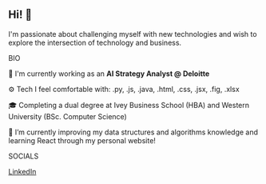 ## Hi! 👋
I'm passionate about challenging myself with new technologies and wish to explore the intersection of technology and business.

BIO

🏢 I'm currently working as an **AI Strategy Analyst @ Deloitte**

⚙️ Tech I feel comfortable with: .py, .js, .java, .html, .css, .jsx, .fig, .xlsx

🎓 Completing a dual degree at Ivey Business School (HBA) and Western University (BSc. Computer Science)

🌱 I’m currently improving my data structures and algorithms knowledge and learning React through my personal website!

SOCIALS

[LinkedIn](https://www.linkedin.com/in/juliagroza/)

<!---
julia24g/julia24g is a ✨ special ✨ repository because its `README.md` (this file) appears on your GitHub profile.
You can click the Preview link to take a look at your changes.
--->
